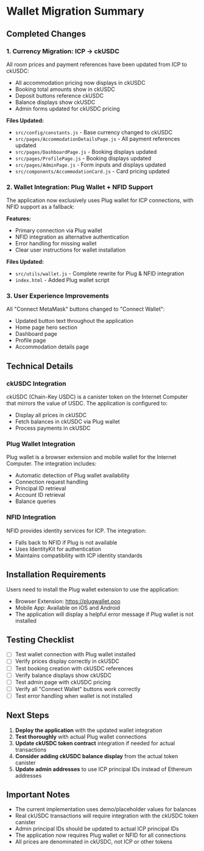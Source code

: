 # Wallet Migration Summary

## Completed Changes

### 1. Currency Migration: ICP → ckUSDC
All room prices and payment references have been updated from ICP to ckUSDC:
- All accommodation pricing now displays in ckUSDC
- Booking total amounts show in ckUSDC
- Deposit buttons reference ckUSDC
- Balance displays show ckUSDC
- Admin forms updated for ckUSDC pricing

**Files Updated:**
- `src/config/constants.js` - Base currency changed to ckUSDC
- `src/pages/AccommodationDetailsPage.js` - All payment references updated
- `src/pages/DashboardPage.js` - Booking displays updated
- `src/pages/ProfilePage.js` - Booking displays updated
- `src/pages/AdminPage.js` - Form inputs and displays updated
- `src/components/AccommodationCard.js` - Card pricing updated

### 2. Wallet Integration: Plug Wallet + NFID Support
The application now exclusively uses Plug wallet for ICP connections, with NFID support as a fallback:

**Features:**
- Primary connection via Plug wallet
- NFID integration as alternative authentication
- Error handling for missing wallet
- Clear user instructions for wallet installation

**Files Updated:**
- `src/utils/wallet.js` - Complete rewrite for Plug & NFID integration
- `index.html` - Added Plug wallet script

### 3. User Experience Improvements
All "Connect MetaMask" buttons changed to "Connect Wallet":
- Updated button text throughout the application
- Home page hero section
- Dashboard page
- Profile page  
- Accommodation details page

## Technical Details

### ckUSDC Integration
ckUSDC (Chain-Key USDC) is a canister token on the Internet Computer that mirrors the value of USDC. The application is configured to:
- Display all prices in ckUSDC
- Fetch balances in ckUSDC via Plug wallet
- Process payments in ckUSDC

### Plug Wallet Integration
Plug wallet is a browser extension and mobile wallet for the Internet Computer. The integration includes:
- Automatic detection of Plug wallet availability
- Connection request handling
- Principal ID retrieval
- Account ID retrieval
- Balance queries

### NFID Integration
NFID provides identity services for ICP. The integration:
- Falls back to NFID if Plug is not available
- Uses IdentityKit for authentication
- Maintains compatibility with ICP identity standards

## Installation Requirements

Users need to install the Plug wallet extension to use the application:
- Browser Extension: https://plugwallet.ooo
- Mobile App: Available on iOS and Android
- The application will display a helpful error message if Plug wallet is not installed

## Testing Checklist

- [ ] Test wallet connection with Plug wallet installed
- [ ] Verify prices display correctly in ckUSDC
- [ ] Test booking creation with ckUSDC references
- [ ] Verify balance displays show ckUSDC
- [ ] Test admin page with ckUSDC pricing
- [ ] Verify all "Connect Wallet" buttons work correctly
- [ ] Test error handling when wallet is not installed

## Next Steps

1. **Deploy the application** with the updated wallet integration
2. **Test thoroughly** with actual Plug wallet connections
3. **Update ckUSDC token contract** integration if needed for actual transactions
4. **Consider adding ckUSDC balance display** from the actual token canister
5. **Update admin addresses** to use ICP principal IDs instead of Ethereum addresses

## Important Notes

- The current implementation uses demo/placeholder values for balances
- Real ckUSDC transactions will require integration with the ckUSDC token canister
- Admin principal IDs should be updated to actual ICP principal IDs
- The application now requires Plug wallet or NFID for all connections
- All prices are denominated in ckUSDC, not ICP or other tokens



